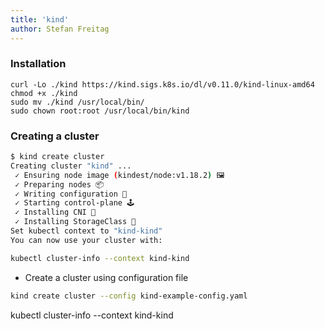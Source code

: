 ```yaml
---
title: 'kind'
author: Stefan Freitag
---
```


### Installation

```shell
curl -Lo ./kind https://kind.sigs.k8s.io/dl/v0.11.0/kind-linux-amd64
chmod +x ./kind
sudo mv ./kind /usr/local/bin/
sudo chown root:root /usr/local/bin/kind
```

### Creating a cluster

```bash
$ kind create cluster
Creating cluster "kind" ...
 ✓ Ensuring node image (kindest/node:v1.18.2) 🖼
 ✓ Preparing nodes 📦
 ✓ Writing configuration 📜
 ✓ Starting control-plane 🕹️
 ✓ Installing CNI 🔌
 ✓ Installing StorageClass 💾
Set kubectl context to "kind-kind"
You can now use your cluster with:

kubectl cluster-info --context kind-kind
```

- Create a cluster using configuration file

```bash
kind create cluster --config kind-example-config.yaml
```

kubectl cluster-info --context kind-kind

